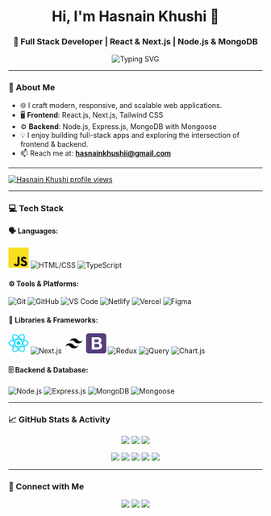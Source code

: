 <h1 align="center">Hi, I'm Hasnain Khushi 👋</h1>
<h3 align="center">🚀 Full Stack Developer | React & Next.js | Node.js & MongoDB</h3>

<p align="center">
  <img src="https://readme-typing-svg.demolab.com?font=Cambria&weight=600&size=30&duration=1000&pause=1000&center=true&width=600&lines=Full+Stack+Developer;Frontend:+React+%26+Next.js;Backend:+Node.js+%26+Express;MongoDB+with+Mongoose;Tech+Explorer+%F0%9F%9A%80;Gamer+%E2%9A%BD" alt="Typing SVG" />
</p>

---

### 🧠 About Me

- 🌐 I craft modern, responsive, and scalable web applications.  
- 🖥️ **Frontend**: React.js, Next.js, Tailwind CSS  
- ⚙️ **Backend**: Node.js, Express.js, MongoDB with Mongoose  
- 💡 I enjoy building full-stack apps and exploring the intersection of frontend & backend.  
- 📫 Reach me at: **hasnainkhushii@gmail.com**

---

[![Hasnain Khushi profile views](https://u8views.com/api/v1/github/profiles/161228105/views/day-week-month-total-count.svg)](https://u8views.com/github/hasnain23233)

---

### 💻 Tech Stack

#### 🗣️ Languages:
<p>
  <img src="https://github.com/hasnain23233/Hasnain/blob/main/Components/javascript-js.svg" width="40" title="JavaScript" />
  <img src="https://github.com/user-attachments/assets/2a687552-a59d-4bf3-9717-2a64ebd9262a" width="40" title="HTML/CSS" />
  <img src="https://github.com/user-attachments/assets/3f31d4d8-6f15-4323-9d36-842a0a9190d2" width="40" title="TypeScript" />
</p>

#### ⚙️ Tools & Platforms:
<p>
  <img src="https://github.com/user-attachments/assets/59a57b5d-69e2-4437-8b19-2e3968fe55d5" width="40" title="Git" />
  <img src="https://github.com/user-attachments/assets/d565e522-5b9d-4efc-a73f-a5da448ef9d6" width="40" title="GitHub" />
  <img src="https://github.com/user-attachments/assets/6e437439-9860-4110-8738-65ed8044a51a" width="40" title="VS Code" />
  <img src="https://github.com/user-attachments/assets/6c67d0b1-a45b-4b5a-9125-414ef01b1f2b" width="40" title="Netlify" />
  <img src="https://github.com/user-attachments/assets/0496cea0-58dc-476a-8cfc-e4c0c0e555e9" width="40" title="Vercel" />
  <img src="https://github.com/user-attachments/assets/f9f8b0d6-9122-4acc-a73a-15f165c066b4" width="40" title="Figma" />
</p>

#### 🧩 Libraries & Frameworks:
<p>
  <img src="https://github.com/hasnain23233/Hasnain/blob/main/Components/reactjs-svgrepo-com.svg" width="40" title="React.js" />
  <img src="https://github.com/user-attachments/assets/5a9a9b78-cb80-4ec5-85ca-b4ab170de5dd" width="40" title="Next.js" />
  <img src="https://github.com/hasnain23233/Hasnain/blob/main/Components/tailwind-css-svgrepo-com.svg" width="40" title="Tailwind CSS" />
  <img src="https://github.com/hasnain23233/Hasnain/blob/main/Components/bootstrap-svgrepo-com.svg" width="40" title="Bootstrap" />
  <img src="https://github.com/user-attachments/assets/bd309672-ad04-4ece-ba81-e71f3f618abf" width="40" title="Redux" />
  <img src="https://github.com/user-attachments/assets/452466a2-d7a2-4a0a-a4e0-ee653e7daa02" width="40" title="jQuery" />
  <img src="https://github.com/user-attachments/assets/bf32ef60-d2ca-406a-875b-68d7721455cf" width="40" title="Chart.js" />
</p>

#### 🗄️ Backend & Database:
<p>
  <img src="https://github.com/user-attachments/assets/1b4b91c4-4dc7-4567-8c32-28e5405cce41" width="40" title="Node.js" />
  <img src="https://github.com/user-attachments/assets/82b6a7f3-7db1-49da-a9b5-5027c36c95fc" width="40" title="Express.js" />
  <img src="https://github.com/user-attachments/assets/1527cb7c-3d83-40ff-94cc-bfca0c6cbb28" width="40" title="MongoDB" />
  <img src="https://github.com/user-attachments/assets/5437ae8d-23b6-4d89-b222-5ef6b626aee4" width="40" title="Mongoose" />
</p>

---

### 📈 GitHub Stats & Activity

<p align="center">
  <img src="https://github-readme-stats.vercel.app/api?username=hasnain23233&show_icons=true&theme=react&hide_border=true" width="47%" />
  <img src="https://github-readme-streak-stats.herokuapp.com?user=hasnain23233&theme=react&hide_border=true" width="47%" />
  <img src="https://github-readme-stats.vercel.app/api/top-langs/?username=hasnain23233&layout=compact&theme=react&hide_border=true" width="47%" />
</p>

<p align="center">
  <img src="https://github-profile-summary-cards.vercel.app/api/cards/profile-details?username=hasnain23233&theme=react" width="95%" />
  <img src="https://github-profile-summary-cards.vercel.app/api/cards/repos-per-language?username=hasnain23233&theme=react" width="47%" />
  <img src="https://github-profile-summary-cards.vercel.app/api/cards/most-commit-language?username=hasnain23233&theme=react" width="47%" />
  <img src="https://github-profile-summary-cards.vercel.app/api/cards/productive-time?username=hasnain23233&theme=react&utcOffset=5" width="47%" />
  <img src="https://github-profile-trophy.vercel.app/?username=hasnain23233&theme=algolia&margin-w=5&margin-h=5&no-frame=true" width="95%" />
</p>

---

### 🔗 Connect with Me

<p align="center">
  <a href="https://www.linkedin.com/in/hasnain-khushii-1162802a8/" target="_blank"><img src="https://img.shields.io/badge/LinkedIn-blue?style=for-the-badge&logo=linkedin" /></a>
  <a href="mailto:hasnainkhushii@gmail.com"><img src="https://img.shields.io/badge/Gmail-red?style=for-the-badge&logo=gmail" /></a>
  <a href="https://github.com/hasnain23233"><img src="https://img.shields.io/badge/GitHub-black?style=for-the-badge&logo=github" /></a>
</p>
